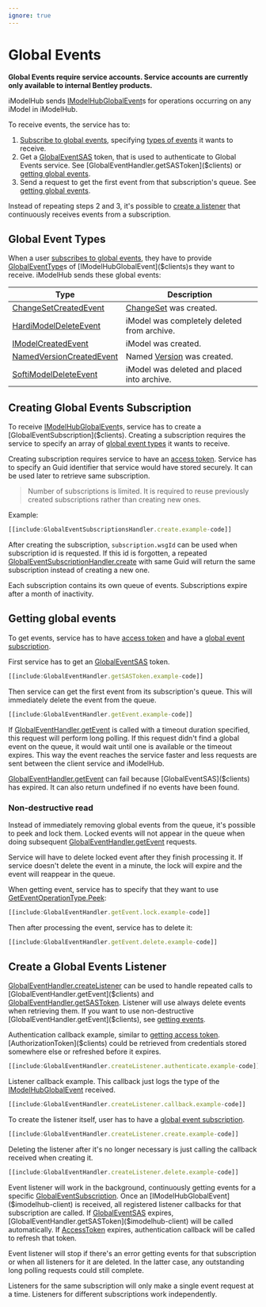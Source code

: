 ```yaml
---
ignore: true
---
```


# Global Events

**Global Events require service accounts. Service accounts are currently only available to internal Bentley products.**

iModelHub sends [IModelHubGlobalEvent]($clients)s for operations occurring on any iModel in iModelHub.

To receive events, the service has to:

1. [Subscribe to global events](#creating-global-events-subscription), specifying [types of events](#global-event-types) it wants to receive.
1. Get a [GlobalEventSAS]($clients) token, that is used to authenticate to Global Events service. See [GlobalEventHandler.getSASToken]($clients) or [getting global events](#getting-global-events).
1. Send a request to get the first event from that subscription's queue. See [getting global events](#getting-global-events).

Instead of repeating steps 2 and 3, it's possible to [create a listener](#create-a-global-events-listener) that continuously receives events from a subscription.

## Global Event Types

When a user [subscribes to global events](#creating-global-events-subscription), they have to provide [GlobalEventType]($clients)s of [IModelHubGlobalEvent]($clients)s they want to receive. iModelHub sends these global events:

| Type | Description |
|---|---|
| [ChangeSetCreatedEvent]($clients) | [ChangeSet]($clients) was created. |
| [HardiModelDeleteEvent]($clients) | iModel was completely deleted from archive. |
| [IModelCreatedEvent]($clients) | iModel was created. |
| [NamedVersionCreatedEvent]($clients) | Named [Version]($clients) was created. |
| [SoftiModelDeleteEvent]($clients) | iModel was deleted and placed into archive. |

## Creating Global Events Subscription

To receive [IModelHubGlobalEvent]($clients)s, service has to create a [GlobalEventSubscription]($clients). Creating a subscription requires the service to specify an array of [global event types](#global-event-types) it wants to receive.

Creating subscription requires service to have an [access token]($docs/learning/common/AccessToken.md). Service has to specify an Guid identifier that service would have stored securely. It can be used later to retrieve same subscription.

> Number of subscriptions is limited. It is required to reuse previously created subscriptions rather than creating new ones.

Example:

```ts
[[include:GlobalEventSubscriptionsHandler.create.example-code]]
```

After creating the subscription, ``subscription.wsgId`` can be used when subscription id is requested. If this id is forgotten, a repeated [GlobalEventSubscriptionHandler.create]($clients) with same Guid will return the same subscription instead of creating a new one.

Each subscription contains its own queue of events. Subscriptions expire after a month of inactivity.

## Getting global events

To get events, service has to have [access token]($docs/learning/common/AccessToken.md) and have a [global event subscription](#creating-global-events-subscription).

First service has to get an [GlobalEventSAS]($clients) token.

```ts
[[include:GlobalEventHandler.getSASToken.example-code]]
```

Then service can get the first event from its subscription's queue. This will immediately delete the event from the queue.

```ts
[[include:GlobalEventHandler.getEvent.example-code]]
```

If [GlobalEventHandler.getEvent]($clients) is called with a timeout duration specified, this request will perform long polling. If this request didn't find a global event on the queue, it would wait until one is available or the timeout expires. This way the event reaches the service faster and less requests are sent between the client service and iModelHub.

[GlobalEventHandler.getEvent]($clients) can fail because [GlobalEventSAS]($clients) has expired. It can also return undefined if no events have been found.

### Non-destructive read

Instead of immediately removing global events from the queue, it's possible to peek and lock them. Locked events will not appear in the queue when doing subsequent [GlobalEventHandler.getEvent]($clients) requests.

Service will have to delete locked event after they finish processing it. If service doesn't delete the event in a minute, the lock will expire and the event will reappear in the queue.

When getting event, service has to specify that they want to use [GetEventOperationType.Peek]($clients):

```ts
[[include:GlobalEventHandler.getEvent.lock.example-code]]
```

Then after processing the event, service has to delete it:

```ts
[[include:GlobalEventHandler.getEvent.delete.example-code]]
```

## Create a Global Events Listener

[GlobalEventHandler.createListener]($clients) can be used to handle repeated calls to [GlobalEventHandler.getEvent]($clients) and [GlobalEventHandler.getSASToken]($clients). Listener will use always delete events when retrieving them. If you want to use non-destructive [GlobalEventHandler.getEvent]($clients), see [getting events](#getting-global-events).

Authentication callback example, similar to [getting access token]($docs/learning/common/AccessToken.md). [AuthorizationToken]($clients) could be retrieved from credentials stored somewhere else or refreshed before it expires.

```ts
[[include:GlobalEventHandler.createListener.authenticate.example-code]]
```

Listener callback example. This callback just logs the type of the [IModelHubGlobalEvent]($clients) received.

```ts
[[include:GlobalEventHandler.createListener.callback.example-code]]
```

To create the listener itself, user has to have a [global event subscription](#creating-global-events-subscription).

```ts
[[include:GlobalEventHandler.createListener.create.example-code]]
```

Deleting the listener after it's no longer necessary is just calling the callback received when creating it.

```ts
[[include:GlobalEventHandler.createListener.delete.example-code]]
```

Event listener will work in the background, continuously getting events for a specific [GlobalEventSubscription]($imodelhub-client). Once an [IModelHubGlobalEvent]($imodelhub-client) is received, all registered listener callbacks for that subscription are called. If [GlobalEventSAS]($itwin-client) expires, [GlobalEventHandler.getSASToken]($imodelhub-client) will be called automatically. If [AccessToken]($itwin-client) expires, authentication callback will be called to refresh that token.

Event listener will stop if there's an error getting events for that subscription or when all listeners for it are deleted. In the latter case, any outstanding long polling requests could still complete.

Listeners for the same subscription will only make a single event request at a time. Listeners for different subscriptions work independently.
